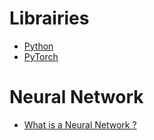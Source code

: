 # Librairies

- [Python](https://www.python.org/)
- [PyTorch](https://pytorch.org/)

# Neural Network

- [What is a Neural Network ?](https://www.youtube.com/watch?v=aircAruvnKk&list=PLZHQObOWTQDNU6R1_67000Dx_ZCJB-3pi)

